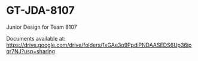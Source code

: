 # GT-JDA-8107
Junior Design for Team 8107

Documents available at:
https://drive.google.com/drive/folders/1xGAe3o9PpdiPNDAASEDS6Up36ipqr7NJ?usp=sharing
